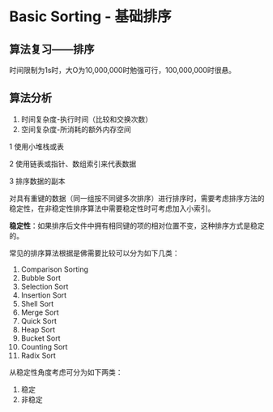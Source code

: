 # Basic Sorting - 基础排序

## 算法复习——排序

时间限制为1s时，大O为10,000,000时勉强可行，100,000,000时很悬。

## 算法分析

1. 时间复杂度-执行时间（比较和交换次数）
2. 空间复杂度-所消耗的额外内存空间

 1 使用小堆栈或表
 
 2 使用链表或指针、数组索引来代表数据
 
 3 排序数据的副本
 
对具有重键的数据（同一组按不同键多次排序）进行排序时，需要考虑排序方法的稳定性，在非稳定性排序算法中需要稳定性时可考虑加入小索引。

**稳定性**：如果排序后文件中拥有相同键的项的相对位置不变，这种排序方式是稳定的。

常见的排序算法根据是佛需要比较可以分为如下几类：

1. Comparison Sorting
 1. Bubble Sort
 2. Selection Sort
 3. Insertion Sort
 4. Shell Sort
 5. Merge Sort
 6. Quick Sort
 7. Heap Sort
2. Bucket Sort
3. Counting Sort
4. Radix Sort

从稳定性角度考虑可分为如下两类：

1. 稳定
2. 非稳定

